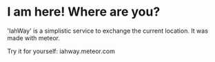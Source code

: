 # I am here! Where are you?

'IahWay' is a simplistic service to exchange the current location. It was made with meteor.

Try it for yourself: iahway.meteor.com